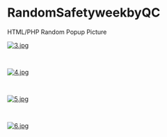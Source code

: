 # RandomSafetyweekbyQC
HTML/PHP Random Popup Picture


[![3.jpg](https://i.postimg.cc/j51Vt9zN/3.jpg)](https://postimg.cc/JDjYQpY4)

<br>

[![4.jpg](https://i.postimg.cc/6Q3tKCDk/4.jpg)](https://postimg.cc/mP00N1Zj)

<br>

[![5.jpg](https://i.postimg.cc/8C9QV9dv/5.jpg)](https://postimg.cc/cKR5RDb1)

<br>

[![6.jpg](https://i.postimg.cc/0yXhpFB4/6.jpg)](https://postimg.cc/CRDv0PYC)
